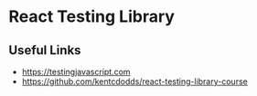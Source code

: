 <!-- @format -->

# React Testing Library

## Useful Links

-  https://testingjavascript.com
-  https://github.com/kentcdodds/react-testing-library-course
